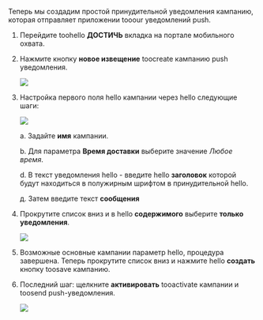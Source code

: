Теперь мы создадим простой принудительной уведомления кампанию, которая отправляет приложении tooour уведомлений push.

1. Перейдите toohello **ДОСТИЧЬ** вкладка на портале мобильного охвата.
2. Нажмите кнопку **новое извещение** toocreate кампанию push уведомления.
   
    ![](./media/mobile-engagement-windows-push-campaign/new-announcement.png)
3. Настройка первого поля hello кампании через hello следующие шаги:
   
    ![](./media/mobile-engagement-windows-push-campaign/campaign-first-params.png)
   
    а. Задайте **имя** кампании.
   
    b. Для параметра **Время доставки** выберите значение *Любое время*.
   
    d. В текст уведомления hello - введите hello **заголовок** которой будут находиться в полужирным шрифтом в принудительной hello.
   
    д. Затем введите текст **сообщения**
4. Прокрутите список вниз и в hello **содержимого** выберите **только уведомления**.
   
    ![](./media/mobile-engagement-windows-push-campaign/campaign-content.png)
5. Возможные основные кампании параметр hello, процедура завершена. Теперь прокрутите список вниз и нажмите hello **создать** кнопку toosave кампанию.
6. Последний шаг: щелкните **активировать** tooactivate кампании и toosend push-уведомления.
   
    ![](./media/mobile-engagement-windows-push-campaign/campaign-activate.png)

